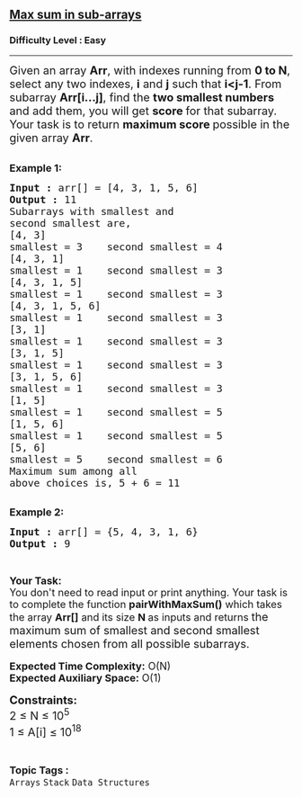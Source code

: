 <h2><a href="https://practice.geeksforgeeks.org/problems/max-sum-in-sub-arrays0824/1?page=1&difficulty[]=0&category[]=Stack&sortBy=submissions">Max sum in sub-arrays</a></h2><h3>Difficulty Level : Easy</h3><hr><div class="problems_problem_content__Xm_eO"><p><span style="font-size: 20px;">Given an array <strong>Arr</strong>, with indexes running from <strong>0 to N</strong>, select any two indexes, <strong>i</strong> and <strong>j</strong> such that <strong>i&lt;j-1</strong>. From subarray <strong>Arr[i...j]</strong>, find the <strong>two smallest numbers </strong>and add them, you will get <strong>score </strong>for that subarray. Your task is to return <strong>maximum score </strong>possible in the given array <strong>Arr</strong>.</span><br>&nbsp;</p>
<p><span style="font-size: 18px;"><strong>Example 1:</strong></span></p>
<pre><span style="font-size: 18px;"><strong>Input :</strong> arr[] = [4, 3, 1, 5, 6]
<strong>Output :</strong> 11
Subarrays with smallest and 
second smallest are,
[4, 3]        
smallest = 3    second smallest = 4
[4, 3, 1]    
smallest = 1    second smallest = 3
[4, 3, 1, 5]    
smallest = 1    second smallest = 3
[4, 3, 1, 5, 6]    
smallest = 1    second smallest = 3
[3, 1]         
smallest = 1    second smallest = 3
[3, 1, 5]     
smallest = 1    second smallest = 3
[3, 1, 5, 6]    
smallest = 1    second smallest = 3
[1, 5]        
smallest = 1    second smallest = 5
[1, 5, 6]    
smallest = 1    second smallest = 5
[5, 6]         
smallest = 5    second smallest = 6
Maximum sum among all 
above choices is, 5 + 6 = 11</span></pre>
<div>&nbsp;</div>
<div><span style="font-size: 18px;"><strong>Example 2:</strong></span></div>
<pre><span style="font-size: 18px;"><strong>Input :</strong> arr[] = {5, 4, 3, 1, 6} </span>
<span style="font-size: 18px;"><strong>Output :</strong> 9</span></pre>
<p>&nbsp;</p>
<p><span style="font-size: 18px;"><strong>Your Task:&nbsp;&nbsp;</strong><br>You don't need to read input or print anything. Your task is to complete the function&nbsp;<strong>pairWithMaxSum()</strong>&nbsp;which takes the array <strong>Arr[]</strong> and its size <strong>N</strong><strong> </strong>as inputs and returns </span><span style="font-size: 20px;">the maximum sum of smallest and second smallest elements chosen from all possible subarrays.</span><br><br><span style="font-size: 18px;"><strong>Expected Time Complexity:</strong> O(N)<br><strong>Expected Auxiliary Space:</strong> O(1)</span><br><br><span style="font-size: 20px;"><strong>Constraints:</strong><br>2 ≤ N ≤ 10<sup>5</sup><br>1 ≤ A[i] ≤ 10<sup>18</sup></span></p></div><br><p><span style=font-size:18px><strong>Topic Tags : </strong><br><code>Arrays</code>&nbsp;<code>Stack</code>&nbsp;<code>Data Structures</code>&nbsp;